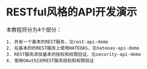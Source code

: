 # RESTful风格的API开发演示

本教程将分为4个部分：  

    1. 开发一个基本的REST服务，见rest-api-demo  
    2. 在基本的的REST服务上使用HATEOAS，见hateoas-api-demo  
    3. REST服务添加基本的授权和权限验证，见security-api-demo  
    4. 使用OAuth2对REST服务授权和权限验证  
    
    